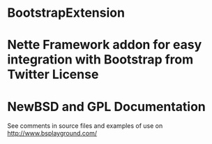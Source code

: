 BootstrapExtension
==================
Nette Framework addon for easy integration with Bootstrap from Twitter
License
=======
NewBSD and GPL
Documentation
=============
See comments in source files and examples of use on http://www.bsplayground.com/